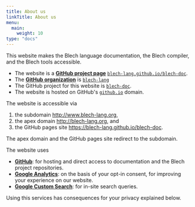 ```yaml
---
title: About us
linkTitle: About us
menu:
  main:
    weight: 10
type: "docs"
---
```


This website makes the Blech language documentation, the Blech compiler, and the Blech tools accessible.

* The website is a [**GitHub project page**](https://help.github.com/en/github/working-with-github-pages/about-github-pages) [`blech-lang.github.io/blech-doc`](https://blech-lang.github.io/blech-doc). 
* The [**GitHub organization**](https://help.github.com/en/github/setting-up-and-managing-organizations-and-teams/about-organizations) is [`blech-lang`](https://github.com/blech-lang)
* The GitHub project for this website is [`blech-doc`](https://github.com/blech-lang/blech-doc).
* The website is hosted on GitHub's [`github.io`](https://github.io) domain.

The website is accessible via
1. the subdomain http://www.blech-lang.org,
2. the apex domain http://blech-lang.org, and
3. the GitHub pages site https://blech-lang.github.io/blech-doc.

The apex domain and the GitHub pages site redirect to the subdomain.


The website uses 
* [**GitHub**](https://github.com): for hosting and direct access to documentation and the Blech project repositories.
* [**Google Analytics**](https://marketingplatform.google.com/about/analytics/): on the basis of your opt-in consent, for improving your experience on our website.
* [**Google Custom Search**](https://cse.google.com/cse/): for in-site search queries.

Using this services has consequences for your privacy explained below.
